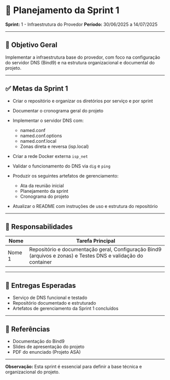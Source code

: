 # 📌 Planejamento da Sprint 1

**Sprint:** 1 - Infraestrutura do Provedor
**Período:** 30/06/2025 a 14/07/2025

---

## 🎯 Objetivo Geral

Implementar a infraestrutura base do provedor, com foco na configuração do servidor DNS (Bind9) e na estrutura organizacional e documental do projeto.

---

## ✅ Metas da Sprint 1

* Criar o repositório e organizar os diretórios por serviço e por sprint
* Documentar o cronograma geral do projeto
* Implementar o servidor DNS com:

  * named.conf
  * named.conf.options
  * named.conf.local
  * Zonas direta e reversa (isp.local)
* Criar a rede Docker externa `isp_net`
* Validar o funcionamento do DNS via `dig` e `ping`
* Produzir os seguintes artefatos de gerenciamento:

  * Ata da reunião inicial
  * Planejamento da sprint
  * Cronograma do projeto
* Atualizar o README com instruções de uso e estrutura do repositório

---

## 👥 Responsabilidades

| Nome   | Tarefa Principal                      |
| ------ | ------------------------------------- |
| Nome 1 | Repositório e documentação geral, Configuração Bind9 (arquivos e zonas) e Testes DNS e validação do container |
---

## 🧱 Entregas Esperadas

* Serviço de DNS funcional e testado
* Repositório documentado e estruturado
* Artefatos de gerenciamento da Sprint 1 concluídos

---

## 📎 Referências

* Documentação do Bind9
* Slides de apresentação do projeto
* PDF do enunciado (Projeto ASA)

---

**Observação:** Esta sprint é essencial para definir a base técnica e organizacional do projeto.
